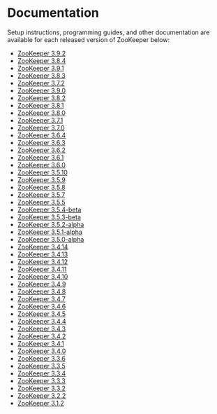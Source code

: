 <!--
Licensed under the Apache License, Version 2.0 (the "License");
you may not use this file except in compliance with the License.
You may obtain a copy of the License at

http://www.apache.org/licenses/LICENSE-2.0

Unless required by applicable law or agreed to in writing, software
distributed under the License is distributed on an "AS IS" BASIS,
WITHOUT WARRANTIES OR CONDITIONS OF ANY KIND, either express or implied.
See the License for the specific language governing permissions and
limitations under the License.
//-->

# Documentation

Setup instructions, programming guides, and other documentation are available for each released version of ZooKeeper below:

* [ZooKeeper 3.9.2](doc/r3.9.2/index.html)
* [ZooKeeper 3.8.4](doc/r3.8.4/index.html)
* [ZooKeeper 3.9.1](doc/r3.9.1/index.html)
* [ZooKeeper 3.8.3](doc/r3.8.3/index.html)
* [ZooKeeper 3.7.2](doc/r3.7.2/index.html)
* [ZooKeeper 3.9.0](doc/r3.9.0/index.html)
* [ZooKeeper 3.8.2](doc/r3.8.2/index.html)
* [ZooKeeper 3.8.1](doc/r3.8.1/index.html)
* [ZooKeeper 3.8.0](doc/r3.8.0/index.html)
* [ZooKeeper 3.7.1](doc/r3.7.1/index.html)
* [ZooKeeper 3.7.0](doc/r3.7.0/index.html)
* [ZooKeeper 3.6.4](doc/r3.6.4/index.html)
* [ZooKeeper 3.6.3](doc/r3.6.3/index.html)
* [ZooKeeper 3.6.2](doc/r3.6.2/index.html)
* [ZooKeeper 3.6.1](doc/r3.6.1/index.html)
* [ZooKeeper 3.6.0](doc/r3.6.0/index.html)
* [ZooKeeper 3.5.10](doc/r3.5.10/index.html)
* [ZooKeeper 3.5.9](doc/r3.5.9/index.html)
* [ZooKeeper 3.5.8](doc/r3.5.8/index.html)
* [ZooKeeper 3.5.7](doc/r3.5.7/index.html)
* [ZooKeeper 3.5.5](doc/r3.5.5/index.html)
* [ZooKeeper 3.5.4-beta](doc/r3.5.4-beta/index.html)
* [ZooKeeper 3.5.3-beta](doc/r3.5.3-beta/index.html)
* [ZooKeeper 3.5.2-alpha](doc/r3.5.2-alpha/index.html)
* [ZooKeeper 3.5.1-alpha](doc/r3.5.1-alpha/index.html)
* [ZooKeeper 3.5.0-alpha](doc/r3.5.0-alpha/index.html)
* [ZooKeeper 3.4.14](doc/r3.4.14/index.html)
* [ZooKeeper 3.4.13](doc/r3.4.13/index.html)
* [ZooKeeper 3.4.12](doc/r3.4.12/index.html)
* [ZooKeeper 3.4.11](doc/r3.4.11/index.html)
* [ZooKeeper 3.4.10](doc/r3.4.10/index.html)
* [ZooKeeper 3.4.9](doc/r3.4.9/index.html)
* [ZooKeeper 3.4.8](doc/r3.4.8/index.html)
* [ZooKeeper 3.4.7](doc/r3.4.7/index.html)
* [ZooKeeper 3.4.6](doc/r3.4.6/index.html)
* [ZooKeeper 3.4.5](doc/r3.4.5/index.html)
* [ZooKeeper 3.4.4](doc/r3.4.4/index.html)
* [ZooKeeper 3.4.3](doc/r3.4.3/index.html)
* [ZooKeeper 3.4.2](doc/r3.4.2/index.html)
* [ZooKeeper 3.4.1](doc/r3.4.1/index.html)
* [ZooKeeper 3.4.0](doc/r3.4.0/index.html)
* [ZooKeeper 3.3.6](doc/r3.3.6/index.html)
* [ZooKeeper 3.3.5](doc/r3.3.5/index.html)
* [ZooKeeper 3.3.4](doc/r3.3.4/index.html)
* [ZooKeeper 3.3.3](doc/r3.3.3/index.html)
* [ZooKeeper 3.3.2](doc/r3.3.2/index.html)
* [ZooKeeper 3.2.2](doc/r3.2.2/index.html)
* [ZooKeeper 3.1.2](doc/r3.1.2/index.html)
